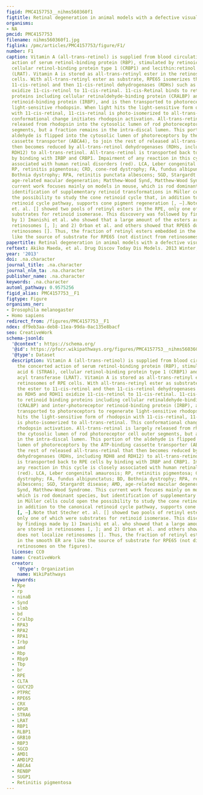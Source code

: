 ```yaml
---
figid: PMC4157753__nihms560360f1
figtitle: Retinal degeneration in animal models with a defective visual cycle
organisms:
- NA
pmcid: PMC4157753
filename: nihms560360f1.jpg
figlink: /pmc/articles/PMC4157753/figure/F1/
number: F1
caption: Vitamin A (all-trans-retinol) is supplied from blood circulation by the concerted
  action of serum retinol-binding protein (RBP), stimulated by retinoic acid 6 (STRA6),
  cellular retinol-binding protein type 1 (CRBP1) and lecithin:retinol acyl transferase
  (LRAT). Vitamin A is stored as all-trans-retinyl ester in the retinosomes of RPE
  cells. With all-trans-retinyl ester as substrate, RPE65 isomerizes the ester to
  11-cis-retinol and then 11-cis-retinol dehydrogenases (RDHs) such as RDH5 and RDH11
  oxidize 11-cis-retinol to 11-cis-retinal. 11-cis-Retinal binds to retinoid binding
  proteins including cellular retinaldehyde-binding protein (CRALBP) and inter-photoreceptor
  retinoid-binding protein (IRBP), and is then transported to photoreceptors to regenerate
  light-sensitive rhodopsin. When light hits the light-sensitive form of rhodopsin
  with 11-cis-retinal, 11-cis-retinal is photo-isomerized to all-trans-retinal. This
  conformational change initiates rhodopsin activation. All-trans-retinal is largely
  released from rhodopsin into the cytosolic lumen of rod photoreceptor cell outer
  segments, but a fraction remains in the intra-discal lumen. This portion of the
  aldehyde is flipped into the cytosolic lumen of photoreceptors by the ATP-binding
  cassette transporter (ABCA4), to join the rest of released all-trans-retinal that
  then becomes reduced by all-trans-retinol dehydrogenases (RDHs, including RDH8 and
  RDH12) to all-trans-retinol. All-trans-retinol is transported back to RPE cells
  by binding with IRBP and CRBP1. Impairment of any reaction in this cycle is closely
  associated with human retinal disorders (red). LCA, Leber congenital amaurosis;
  RP, retinitis pigmentosa; CRD, cone-rod dystrophy; FA, fundus albipunctatus; BD,
  Bothnia dystrophy; RPA, retinitis punctata albescens; SGD, Stargardt disease; AMD,
  age-related macular degeneration; Matthew-Wood Synd, Matthew-Wood Syndrome. This
  current work focuses mainly on models in mouse, which is rod dominant species, but
  identification of supplementary retinoid transformations in Müller cells could open
  the possibility to study the cone retinoid cycle that, in addition to the canonical
  retinoid cycle pathway, supports cone pigment regeneration [, –].Note that Stecher
  et. al. [] showed two pools of retinyl esters in the RPE, only one of which were
  substrates for retinoid isomerase. This discovery was followed by findings made
  by 1) Imanishi et al. who showed that a large amount of the esters are stored in
  retinosomes [, ]; and 2) Orban et al. and others showed that RPE65 does not localize
  retinosomes []. Thus, the fraction of retinyl esters embedded in the smooth ER are
  like the source of substrate for RPE65 (not distinct from retinosomes on the figures).
papertitle: Retinal degeneration in animal models with a defective visual cycle.
reftext: Akiko Maeda, et al. Drug Discov Today Dis Models. 2013 Winter;10(4):e163-e172.
year: '2013'
doi: .na.character
journal_title: .na.character
journal_nlm_ta: .na.character
publisher_name: .na.character
keywords: .na.character
automl_pathway: 0.9575256
figid_alias: PMC4157753__F1
figtype: Figure
organisms_ner:
- Drosophila melanogaster
- Homo sapiens
redirect_from: /figures/PMC4157753__F1
ndex: df9eb3aa-deb8-11ea-99da-0ac135e8bacf
seo: CreativeWork
schema-jsonld:
  '@context': https://schema.org/
  '@id': https://pfocr.wikipathways.org/figures/PMC4157753__nihms560360f1.html
  '@type': Dataset
  description: Vitamin A (all-trans-retinol) is supplied from blood circulation by
    the concerted action of serum retinol-binding protein (RBP), stimulated by retinoic
    acid 6 (STRA6), cellular retinol-binding protein type 1 (CRBP1) and lecithin:retinol
    acyl transferase (LRAT). Vitamin A is stored as all-trans-retinyl ester in the
    retinosomes of RPE cells. With all-trans-retinyl ester as substrate, RPE65 isomerizes
    the ester to 11-cis-retinol and then 11-cis-retinol dehydrogenases (RDHs) such
    as RDH5 and RDH11 oxidize 11-cis-retinol to 11-cis-retinal. 11-cis-Retinal binds
    to retinoid binding proteins including cellular retinaldehyde-binding protein
    (CRALBP) and inter-photoreceptor retinoid-binding protein (IRBP), and is then
    transported to photoreceptors to regenerate light-sensitive rhodopsin. When light
    hits the light-sensitive form of rhodopsin with 11-cis-retinal, 11-cis-retinal
    is photo-isomerized to all-trans-retinal. This conformational change initiates
    rhodopsin activation. All-trans-retinal is largely released from rhodopsin into
    the cytosolic lumen of rod photoreceptor cell outer segments, but a fraction remains
    in the intra-discal lumen. This portion of the aldehyde is flipped into the cytosolic
    lumen of photoreceptors by the ATP-binding cassette transporter (ABCA4), to join
    the rest of released all-trans-retinal that then becomes reduced by all-trans-retinol
    dehydrogenases (RDHs, including RDH8 and RDH12) to all-trans-retinol. All-trans-retinol
    is transported back to RPE cells by binding with IRBP and CRBP1. Impairment of
    any reaction in this cycle is closely associated with human retinal disorders
    (red). LCA, Leber congenital amaurosis; RP, retinitis pigmentosa; CRD, cone-rod
    dystrophy; FA, fundus albipunctatus; BD, Bothnia dystrophy; RPA, retinitis punctata
    albescens; SGD, Stargardt disease; AMD, age-related macular degeneration; Matthew-Wood
    Synd, Matthew-Wood Syndrome. This current work focuses mainly on models in mouse,
    which is rod dominant species, but identification of supplementary retinoid transformations
    in Müller cells could open the possibility to study the cone retinoid cycle that,
    in addition to the canonical retinoid cycle pathway, supports cone pigment regeneration
    [, –].Note that Stecher et. al. [] showed two pools of retinyl esters in the RPE,
    only one of which were substrates for retinoid isomerase. This discovery was followed
    by findings made by 1) Imanishi et al. who showed that a large amount of the esters
    are stored in retinosomes [, ]; and 2) Orban et al. and others showed that RPE65
    does not localize retinosomes []. Thus, the fraction of retinyl esters embedded
    in the smooth ER are like the source of substrate for RPE65 (not distinct from
    retinosomes on the figures).
  license: CC0
  name: CreativeWork
  creator:
    '@type': Organization
    name: WikiPathways
  keywords:
  - Rpe
  - rp
  - ninaB
  - Synd
  - slmb
  - bd
  - Cralbp
  - RPA3
  - RPA2
  - RPA1
  - Irbp
  - amd
  - Rbp
  - Rbp9
  - Tbp
  - br
  - RPE
  - CLTA
  - GUCY2D
  - PTPRC
  - RPE65
  - CRX
  - RPGR
  - STRA6
  - LRAT
  - RBP1
  - RLBP1
  - GRB10
  - RBP3
  - SGCD
  - AMD1
  - AMD1P2
  - ABCA4
  - RENBP
  - SUGP1
  - Retinitis pigmentosa
---
```

